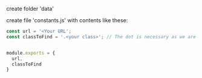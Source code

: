 create folder 'data'

create file 'constants.js'
with contents like these:
```javascript
const url = '<Your URL';
const classToFind = '.<your class>'; // The dot is necessary as we are looking for class


module.exports = {
  url,
  classToFind
}
```